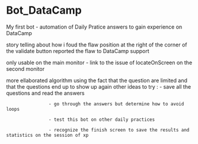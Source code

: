 # Bot_DataCamp
My first bot - automation of Daily Pratice answers to gain experience on DataCamp

story telling about how i foud the flaw
position at the right of the corner of the validate button
reported the flaw to DataCamp support

only usable on the main monitor - link to the issue of locateOnScreen on the second monitor

more ellaborated algorithm using the fact that the question are limited and that the questions end up to show up again
other ideas to try : - save all the questions and read the answers

                    - go through the answers but determine how to avoid loops
                    
                    - test this bot on other daily practices
                    
                    - recognize the finish screen to save the results and statistics on the session of xp
